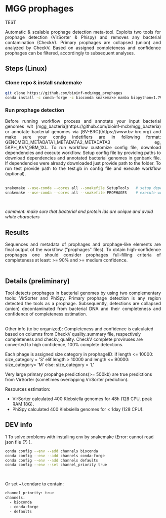 # __MGG prophages__
TEST
<div align="justify">
Automatic & scalable prophage detection meta-tool. Exploits two tools for prophage detection (VirSorter & Phispy) and removes any bacterial contamination (CheckV). Primary prophages are collapsed (union) and analyzed by CheckV. Based on assigned completeness and confidence prophages can be filtered, accordingly to subsequent analyses.
</div>

## __Steps__ (Linux)

### Clone repo & install snakemake

```sh
git clone https://github.com/bioinf-mcb/mgg_prophages
conda install -c conda-forge -c bioconda snakemake mamba biopython=1.79 pathlib=1.0.1 pandas datetime
```

### Run prophage detection

<div align="justify">
Before running workflow process and annotate your input bacterial genomes wit [mgg_bacteria](https://github.com/bioinf-mcb/mgg_bacteria) or annotate bacterial genomes via [BV-BRC](https://www.bv-brc.org) and make sure your contig indetifiers are in following format: GENOMEID_METADATA1_METADATA2_METADATA3 eg, 5KPH_KVV_9BM_1XL. To run workflow customize config file, download dependencies and execute workflow. Setup config file by providing paths to download dependencies and annotated bacterial genomes in genbank file. If dependencies were already downloaded just provide path to the folder. To run test provide path to the test.gb in config file and execute workflow (optional). <br><br>

```sh
snakemake --use-conda --cores all --snakefile SetupTools   # setup dependencies
snakemake --use-conda --cores all --snakefile PROPHAGES    # execute workflow
```

</div> <br>

*comment: make sure that bacterial and protein ids are unique and avoid white characters*


## Results

<div align="justify">
Sequences and metadata of prophages and prophage-like elements are final output of the workflow ("prophages" files).
To obtain high-confidence prophages one should consider prophages full-filling criteria of completeness at least:  >= 90% and >= medium confidence.
</div> <br>


## __Details__ (preliminary)

<div align="justify">
Tool detects prophages in bacterial genomes by using two complementary tools: VirSorter and PhiSpy. Primary prophage detection is any region detected the tools as a prophage. Subsequently, detections are collapsed (union) decontaminated from bacterial DNA and their completeness and confidence of completeness estimation.
</div><br>

Other info (to be organized):
Completeness and confidence is calculated based on columns from CheckV quality_summary file, respectively completeness and checkv_quality. CheckV complete proviruses are converted to high confidence, 100% complete detections.

Each phage is assigned size category in prophageID:
if length <= 10000: size_category = 'S'
elif length > 10000 and length <= 90000: size_category= 'M'
else: size_category = 'L'

Very large primary propahge predictions(>= 500kb) are true predictions from VirSorter (sometimes overlapping VirSorter prediction).

Resources estimation:
- VirSorter calculated 400 Klebsiella genomes for 48h (128 CPU, peak RAM 18G).
- PhiSpy calculated 400 Klebsiella genomes for < 1day (128 CPU).


## __DEV info__


1 To solve problems with installing env by snakemake (Error: cannot read json file (?) ).

```sh
conda config --env --add channels bioconda
conda config --env --add channels conda-forge
conda config --env --add channels defaults
conda config --env --set channel_priority true
```
<br>

Or set ~/.condarc to contain: <br>

```sh
channel_priority: true
channels:
  - bioconda
  - conda-forge
  - defaults
```
